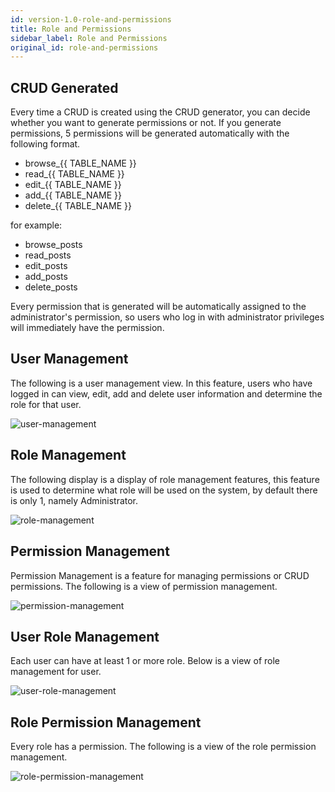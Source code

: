 ```yaml
---
id: version-1.0-role-and-permissions
title: Role and Permissions
sidebar_label: Role and Permissions
original_id: role-and-permissions
---
```


## CRUD Generated

Every time a CRUD is created using the CRUD generator, you can decide whether you want to generate permissions or not. If you generate permissions, 5 permissions will be generated automatically with the following format.

- browse_{{ TABLE_NAME }}
- read_{{ TABLE_NAME }}
- edit_{{ TABLE_NAME }}
- add_{{ TABLE_NAME }}
- delete_{{ TABLE_NAME }}

for example:

* browse_posts
* read_posts
* edit_posts
* add_posts
* delete_posts

Every permission that is generated will be automatically assigned to the administrator's permission, so users who log in with administrator privileges will immediately have the permission.

## User Management

The following is a user management view. In this feature, users who have logged in can view, edit, add and delete user information and determine the role for that user.

![user-management](assets/user-management.png)

## Role Management

The following display is a display of role management features, this feature is used to determine what role will be used on the system, by default there is only 1, namely Administrator.

![role-management](assets/role-management.png)

## Permission Management

Permission Management is a feature for managing permissions or CRUD permissions. The following is a view of permission management.

![permission-management](assets/permission-management.png)

## User Role Management

Each user can have at least 1 or more role. Below is a view of role management for user.

![user-role-management](assets/user-role-management.png)

## Role Permission Management

Every role has a permission. The following is a view of the role permission management.

![role-permission-management](assets/role-permission-management.png)
